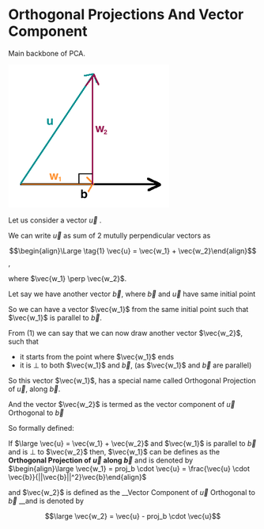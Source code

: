 # Orthogonal Projections And Vector Component

Main backbone of PCA.

<img src='../assets/ortho_1.png' />

Let us consider a vector $\vec{u}$ .

We can write $\vec{u}$ as sum of 2 mutully perpendicular vectors as 

$$\begin{align}\Large \tag{1} \vec{u} = \vec{w_1} + \vec{w_2}\end{align}$$,

 where $\vec{w_1} \perp \vec{w_2}$.

Let say we have another vector $\vec{b}$, where $\vec{b}$ and $\vec{u}$ have same initial point

So we can have a vector $\vec{w_1}$ from the same initial point such that $\vec{w_1}$ is parallel to $\vec{b}$.

From $(1)$ we can say that we can now draw another vector $\vec{w_2}$, such that

- it starts from the point where $\vec{w_1}$ ends 
- it is $\perp$ to both $\vec{w_1}$ and $\vec{b}$, (as  $\vec{w_1}$ and $\vec{b}$ are parallel)

So this vector $\vec{w_1}$, has a special name called Orthogonal Projection of $\vec{u}$, along $\vec{b}$.

And the vector $\vec{w_2}$ is termed as the vector component of $\vec{u}$ Orthogonal to $\vec{b}$

So formally defined:

If $\large \vec{u} = \vec{w_1} + \vec{w_2}$ and $\vec{w_1}$ is parallel to $\vec{b}$ and is $\perp$ to $\vec{w_2}$ then, $\vec{w_1}$ can be defines as the __Orthogonal Projection of $\vec{u}$ along $\vec{b}$__ and is denoted by $\begin{align}\large \vec{w_1} = proj_b \cdot \vec{u} = \frac{\vec{u} \cdot \vec{b}}{||\vec{b}||^2}\vec{b}\end{align}$ 

and  $\vec{w_2}$ is defined as the __Vector Component of $\vec{u}$ Orthogonal to $\vec{b}$ __and is denoted by 

$$\large \vec{w_2} = \vec{u} - proj_b \cdot \vec{u}$$

